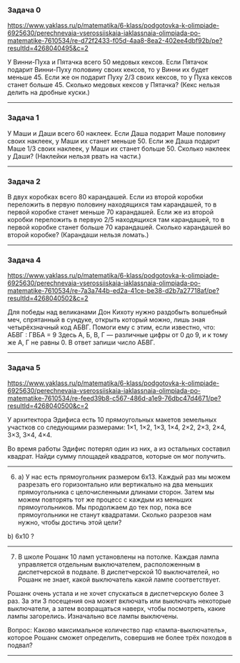 ### Задача 0

https://www.yaklass.ru/p/matematika/6-klass/podgotovka-k-olimpiade-6925630/perechnevaia-vserossiiskaia-iaklassnaia-olimpiada-po-matematike-7610534/re-d72f2433-f05d-4aa8-8ea2-402ee4dbf92b/pe?resultId=4268040495&c=2

У Винни-Пуха и Пятачка всего 50 медовых кексов. Если Пятачок подарит Винни-Пуху половину своих кексов, то у Винни их будет меньше 45. Если же он подарит Пуху 2/3 своих кексов, то у Пуха кексов станет больше 45. Сколько медовых кексов у Пятачка? (Кекс нельзя делить на дробные куски.)

---

### Задача 1

У Маши и Даши всего 60 наклеек. Если Даша подарит Маше половину своих наклеек, у Маши их станет меньше 50. Если же Даша подарит Маше 1/3 своих наклеек, у Маши их станет больше 50. Сколько наклеек у Даши? (Наклейки нельзя рвать на части.)

---

### Задача 2

В двух коробках всего 80 карандашей. Если из второй коробки переложить в первую половину находящихся там карандашей, то в первой коробке станет меньше 70 карандашей. Если же из второй коробки переложить в первую 2/5 находящихся там карандашей, то в первой коробке станет больше 70 карандашей. Сколько карандашей во второй коробке? (Карандаши нельзя ломать.)

---

### Задача 4

https://www.yaklass.ru/p/matematika/6-klass/podgotovka-k-olimpiade-6925630/perechnevaia-vserossiiskaia-iaklassnaia-olimpiada-po-matematike-7610534/re-7a3a744b-ed2a-41ce-be38-d2b7a27718af/pe?resultId=4268040502&c=2

Для победы над великанами Дон Кихоту нужно раздобыть волшебный меч, спрятанный в сундуке, открыть который можно, лишь зная четырёхзначный код АБВГ. Помоги ему с этим, если известно, что:
АБВГ : ГВБА = 9
Здесь А, Б, В, Г — различные цифры от 0 до 9, и к тому же А, Г не равны 0. В ответ запиши число АБВГ.

---

### Задача 5

https://www.yaklass.ru/p/matematika/6-klass/podgotovka-k-olimpiade-6925630/perechnevaia-vserossiiskaia-iaklassnaia-olimpiada-po-matematike-7610534/re-feed39b8-c567-486d-a1e9-76dbc47d4671/pe?resultId=4268040500&c=2

У архитектора Эдифиса есть 10 прямоугольных макетов земельных участков со следующими размерами:
1×1, 1×2, 1×3, 1×4, 2×2, 2×3, 2×4, 3×3, 3×4, 4×4.

Во время работы Эдифис потерял один из них, а из остальных составил квадрат. Найди сумму площадей квадратов, которые он мог получить.

---

6. a) У нас есть прямоугольник размером 6x13. Каждый раз мы можем разрезать его горизонтально или вертикально на два меньших прямоугольника с целочисленными длинами сторон. Затем мы можем повторять тот же процесс с каждым из меньших прямоугольников. Мы продолжаем до тех пор, пока все прямоугольники не станут квадратами. Сколько разрезов нам нужно, чтобы достичь этой цели?

b) 6x10 ?

---

7. В школе Рошанк 10 ламп установлены на потолке. Каждая лампа управляется отдельным выключателем, расположенным в диспетчерской в подвале. В диспетчерской 10 выключателей, но Рошанк не знает, какой выключатель какой лампе соответствует.

Рошанк очень устала и не хочет спускаться в диспетчерскую более 3 раз. За эти 3 посещения она может включать или выключать некоторые выключатели, а затем возвращаться наверх, чтобы посмотреть, какие лампы загорелись. Изначально все лампы выключены.

Вопрос: Каково максимальное количество пар «лампа-выключатель», которое Рошанк сможет определить, совершив не более трёх походов в подвал?

---
